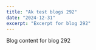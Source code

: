 ```yaml
---
title: "Ak test blogs 292"
date: "2024-12-31"
excerpt: "Excerpt for blog 292"
---
```


Blog content for blog 292